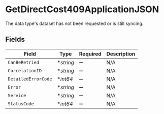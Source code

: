 # GetDirectCost409ApplicationJSON

The data type's dataset has not been requested or is still syncing.


## Fields

| Field               | Type                | Required            | Description         |
| ------------------- | ------------------- | ------------------- | ------------------- |
| `CanBeRetried`      | **string*           | :heavy_minus_sign:  | N/A                 |
| `CorrelationID`     | **string*           | :heavy_minus_sign:  | N/A                 |
| `DetailedErrorCode` | **int64*            | :heavy_minus_sign:  | N/A                 |
| `Error`             | **string*           | :heavy_minus_sign:  | N/A                 |
| `Service`           | **string*           | :heavy_minus_sign:  | N/A                 |
| `StatusCode`        | **int64*            | :heavy_minus_sign:  | N/A                 |